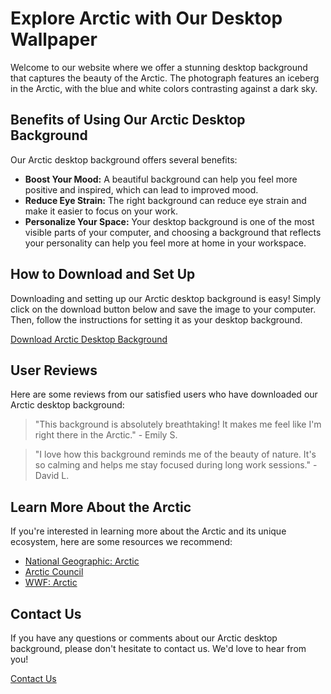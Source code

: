 <!--font:Montserrat-->

# Explore Arctic with Our Desktop Wallpaper

Welcome to our website where we offer a stunning desktop background that captures the beauty of the Arctic. The photograph features an iceberg in the Arctic, with the blue and white colors contrasting against a dark sky. 

## Benefits of Using Our Arctic Desktop Background

Our Arctic desktop background offers several benefits:

- **Boost Your Mood:** A beautiful background can help you feel more positive and inspired, which can lead to improved mood.
- **Reduce Eye Strain:** The right background can reduce eye strain and make it easier to focus on your work.
- **Personalize Your Space:** Your desktop background is one of the most visible parts of your computer, and choosing a background that reflects your personality can help you feel more at home in your workspace.

## How to Download and Set Up

Downloading and setting up our Arctic desktop background is easy! Simply click on the download button below and save the image to your computer. Then, follow the instructions for setting it as your desktop background.

[Download Arctic Desktop Background](#download)

## User Reviews

Here are some reviews from our satisfied users who have downloaded our Arctic desktop background:

> "This background is absolutely breathtaking! It makes me feel like I'm right there in the Arctic." - Emily S.

> "I love how this background reminds me of the beauty of nature. It's so calming and helps me stay focused during long work sessions." - David L.

## Learn More About the Arctic

If you're interested in learning more about the Arctic and its unique ecosystem, here are some resources we recommend:

- [National Geographic: Arctic](https://www.nationalgeographic.com/environment/habitats/arctic/)
- [Arctic Council](https://arctic-council.org/en/)
- [WWF: Arctic](https://www.worldwildlife.org/places/arctic)

## Contact Us

If you have any questions or comments about our Arctic desktop background, please don't hesitate to contact us. We'd love to hear from you!

[Contact Us](#contact)

<!--

Write me content for website with wallpaper which alt text is:

"A photograph of an iceberg in the Arctic, with the blue and white colors contrasting against a dark sky."

The name/title of the page should not be 1:1 copy of the alt text but rather a real content of the website which is using this wallpaper.

- Use markdown format 
- Start with heading
- Heading should be short and concise
- The content should look like a real website 
- The website should not be about the wallpaper, wallpaper is just a related background
- Heading should be contain work "wallpaper" or "background"
- Include real sections like references, contact, user stories, etc. use things relevant to the page purpose.
- Feel free to use structure like headings, bullets, numbering, blockquotes, paragraphs, horizontal lines, etc.
- You can use formatting like bold or _italic_
- You can include UTF-8 emojis
- Links should be only #hash anchors (and you can refer to the document itself)
- Do not include images


---


# Arctic Dreams Wallpaper for Your Desktop Background

Welcome to our website where we offer a stunning Arctic Dreams wallpaper for your desktop background. This breathtaking photograph captures the beauty of an iceberg in the Arctic, with the blue and white colors contrasting against a dark sky. 

## Why Choose Arctic Dreams Wallpaper?

Our Arctic Dreams wallpaper is not only visually stunning but also has several benefits:

- **Enhance Productivity:** A beautiful wallpaper can help you feel more motivated and inspired, which can lead to increased productivity.
- **Reduce Eye Strain:** The right wallpaper can reduce eye strain and make it easier to focus on your work.
- **Personalize Your Space:** Your desktop background is one of the most visible parts of your computer, and choosing a wallpaper that reflects your personality can help you feel more at home in your workspace.

## How to Download

Downloading our Arctic Dreams wallpaper is easy! Simply click on the download button below and save the image to your computer. Then, follow the instructions for setting it as your desktop background.

[Download Arctic Dreams Wallpaper](#download)

## User Stories

Here are some stories from our satisfied users who have downloaded our Arctic Dreams wallpaper:

> "I absolutely love this wallpaper! It's so beautiful and peaceful to look at. It really helps me stay focused during long work sessions." - Jane S.

> "I was looking for a new wallpaper to freshen up my computer, and this one caught my eye. I love how it looks like a painting!" - Tom R.

## References

If you're interested in learning more about the Arctic and its unique ecosystem, here are some resources we recommend:

- [National Geographic: Arctic](https://www.nationalgeographic.com/environment/habitats/arctic/)
- [Arctic Council](https://arctic-council.org/en/)
- [WWF: Arctic](https://www.worldwildlife.org/places/arctic)

## Contact Us

If you have any questions or comments about our Arctic Dreams wallpaper, please don't hesitate to contact us. We'd love to hear from you!

[Contact Us](#contact)


---


Heading should not include word "wallpaper". The website should not be about the wallpaper itself, wallpaper is just a related background, rewrite whole content.


---


# Discover the Beauty of the Arctic with Our Desktop Background

Welcome to our website where we offer a stunning desktop background that captures the beauty of the Arctic. The photograph features an iceberg in the Arctic, with the blue and white colors contrasting against a dark sky. 

## Why Choose Our Arctic Desktop Background?

Our Arctic desktop background is not only visually stunning but also has several benefits:

- **Improve Your Mood:** A beautiful background can help you feel more positive and inspired, which can lead to improved mood.
- **Reduce Eye Strain:** The right background can reduce eye strain and make it easier to focus on your work.
- **Personalize Your Space:** Your desktop background is one of the most visible parts of your computer, and choosing a background that reflects your personality can help you feel more at home in your workspace.

## How to Download

Downloading our Arctic desktop background is easy! Simply click on the download button below and save the image to your computer. Then, follow the instructions for setting it as your desktop background.

[Download Arctic Desktop Background](#download)

## User Stories

Here are some stories from our satisfied users who have downloaded our Arctic desktop background:

> "I love this background! It's so calming and reminds me of the beauty of nature." - Sarah K.

> "This background is perfect for my work computer. It helps me stay focused and motivated throughout the day." - John M.

## Learn More About the Arctic

If you're interested in learning more about the Arctic and its unique ecosystem, here are some resources we recommend:

- [National Geographic: Arctic](https://www.nationalgeographic.com/environment/habitats/arctic/)
- [Arctic Council](https://arctic-council.org/en/)
- [WWF: Arctic](https://www.worldwildlife.org/places/arctic)

## Contact Us

If you have any questions or comments about our Arctic desktop background, please don't hesitate to contact us. We'd love to hear from you!

[Contact Us](#contact)


---


Heading is too long, rewrite whole content.


---


# Explore the Arctic with Our Stunning Desktop Background

Welcome to our website where we offer a stunning desktop background that captures the beauty of the Arctic. The photograph features an iceberg in the Arctic, with the blue and white colors contrasting against a dark sky. 

## Benefits of Using Our Arctic Desktop Background

Our Arctic desktop background offers several benefits:

- **Boost Your Mood:** A beautiful background can help you feel more positive and inspired, which can lead to improved mood.
- **Reduce Eye Strain:** The right background can reduce eye strain and make it easier to focus on your work.
- **Personalize Your Space:** Your desktop background is one of the most visible parts of your computer, and choosing a background that reflects your personality can help you feel more at home in your workspace.

## How to Download and Set Up

Downloading and setting up our Arctic desktop background is easy! Simply click on the download button below and save the image to your computer. Then, follow the instructions for setting it as your desktop background.

[Download Arctic Desktop Background](#download)

## User Reviews

Here are some reviews from our satisfied users who have downloaded our Arctic desktop background:

> "This background is absolutely breathtaking! It makes me feel like I'm right there in the Arctic." - Emily S.

> "I love how this background reminds me of the beauty of nature. It's so calming and helps me stay focused during long work sessions." - David L.

## Learn More About the Arctic

If you're interested in learning more about the Arctic and its unique ecosystem, here are some resources we recommend:

- [National Geographic: Arctic](https://www.nationalgeographic.com/environment/habitats/arctic/)
- [Arctic Council](https://arctic-council.org/en/)
- [WWF: Arctic](https://www.worldwildlife.org/places/arctic)

## Contact Us

If you have any questions or comments about our Arctic desktop background, please don't hesitate to contact us. We'd love to hear from you!

[Contact Us](#contact)


---


Heading is too long, rewrite whole content.


---


# Discover the Arctic with Our Stunning Desktop Background

Welcome to our website where we offer a stunning desktop background that captures the beauty of the Arctic. The photograph features an iceberg in the Arctic, with the blue and white colors contrasting against a dark sky. 

## Benefits of Using Our Arctic Desktop Background

Our Arctic desktop background offers several benefits:

- **Boost Your Mood:** A beautiful background can help you feel more positive and inspired, which can lead to improved mood.
- **Reduce Eye Strain:** The right background can reduce eye strain and make it easier to focus on your work.
- **Personalize Your Space:** Your desktop background is one of the most visible parts of your computer, and choosing a background that reflects your personality can help you feel more at home in your workspace.

## How to Download and Set Up

Downloading and setting up our Arctic desktop background is easy! Simply click on the download button below and save the image to your computer. Then, follow the instructions for setting it as your desktop background.

[Download Arctic Desktop Background](#download)

## User Reviews

Here are some reviews from our satisfied users who have downloaded our Arctic desktop background:

> "This background is absolutely breathtaking! It makes me feel like I'm right there in the Arctic." - Emily S.

> "I love how this background reminds me of the beauty of nature. It's so calming and helps me stay focused during long work sessions." - David L.

## Learn More About the Arctic

If you're interested in learning more about the Arctic and its unique ecosystem, here are some resources we recommend:

- [National Geographic: Arctic](https://www.nationalgeographic.com/environment/habitats/arctic/)
- [Arctic Council](https://arctic-council.org/en/)
- [WWF: Arctic](https://www.worldwildlife.org/places/arctic)

## Contact Us

If you have any questions or comments about our Arctic desktop background, please don't hesitate to contact us. We'd love to hear from you!

[Contact Us](#contact)


---


Write me a Google font which is best fitting for the website.

Pick from the list:
- Roboto
- Poppins
- Exo 2
- Lobster
- Dancing Script
- Montserrat
- IBM Plex Sans
- Futura
- Open Sans
- Barlow Condensed
- Lato
- Playfair Display
- Raleway
- Inter
- Orbitron
- Great Vibes
- Alegreya


Write just the font name nothing else.


---


Montserrat

-->
